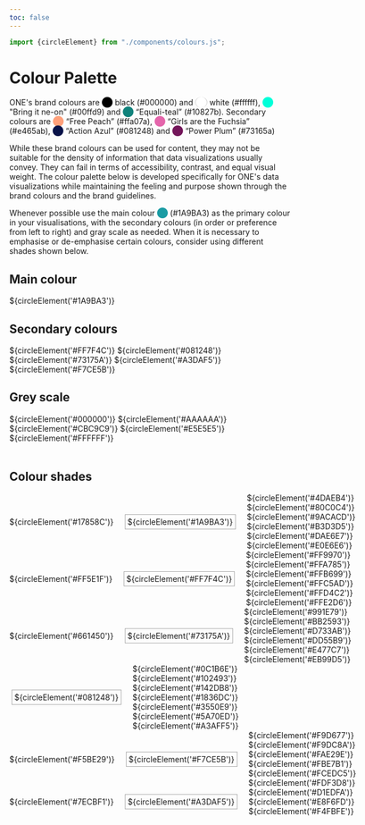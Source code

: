 ```yaml
---
toc: false
---
```


<link rel="stylesheet" href="./styles/styles.css">

```js
import {circleElement} from "./components/colours.js";
```

# Colour Palette

ONE's brand colours are <span style="color: #000000">⬤</span> black (#000000) and <span style="color: #fff; border: 1px solid #ccc; border-radius: 50%">⬤</span> white (#ffffff),
 <span style="color: #00ffd9">⬤</span> "Bring it ne-on" (#00ffd9) and <span style="color: #10827b">⬤</span> “Equali-teal” (#10827b). Secondary colours are
<span style="color: #ffa07a">⬤</span> “Free Peach” (#ffa07a), 
<span style="color: #e465ab">⬤</span> “Girls are the Fuchsia” (#e465ab),
<span style="color: #081248">⬤</span> “Action Azul” (#081248)  and
<span style="color: #73165a">⬤</span> “Power Plum” (#73165a) 



While these brand colours can be used for content, they may not be suitable for the density of information that data visualizations usually convey. They can fail in terms of accessibility, contrast, and equal visual weight. The colour palette below is developed specifically for ONE's data visualizations while maintaining the feeling and purpose shown through the brand colours and the brand guidelines.

Whenever possible use the main colour <span style="color: #1A9BA3">⬤</span> (#1A9BA3) as the primary colour in your visualisations, with the secondary colours (in order or preference from left to right) and gray scale as needed. When it is necessary to emphasise or de-emphasise certain colours, consider using different shades shown below.

<div style="margin: 1rem 0;">

## Main colour
${circleElement('#1A9BA3')}

</div>

<div style="margin: 1rem 0;">

## Secondary colours

<div style="display: flex; flex-direction: row; align-items: center; gap: 1rem;">
    ${circleElement('#FF7F4C')}
    ${circleElement('#081248')}
    ${circleElement('#73175A')}
    ${circleElement('#A3DAF5')}
    ${circleElement('#F7CE5B')}

</div>
</div>


<div style="margin: 1rem 0;">

## Grey scale

<div style="display: flex; flex-direction: row; align-items: center; gap: 1rem;">
    ${circleElement('#000000')}
    ${circleElement('#AAAAAA')}
    ${circleElement('#CBC9C9')}
    ${circleElement('#E5E5E5')}
    ${circleElement('#FFFFFF')}

</div>
</div>

<div style="margin-top: 3rem; margin-bottom: 1rem 0;">

## Colour shades

<div style="display: flex; flex-direction: row; align-items: center; gap: 1rem;">
    ${circleElement('#17858C')}
    <div style="border: 1px solid #aaa; padding: 0.25rem; margin: 0.25rem;">
    ${circleElement('#1A9BA3')}
    </div>
    ${circleElement('#4DAEB4')}
    ${circleElement('#80C0C4')}
    ${circleElement('#9ACACD')}
    ${circleElement('#B3D3D5')}
    ${circleElement('#DAE6E7')}
    ${circleElement('#E0E6E6')}

</div>

<div style="display: flex; flex-direction: row; align-items: center; gap: 1rem;">
    ${circleElement('#FF5E1F')}
    <div style="border: 1px solid #aaa; padding: 0.25rem; margin: 0.25rem;">
    ${circleElement('#FF7F4C')}
    </div>
    ${circleElement('#FF9970')}
    ${circleElement('#FFA785')}
    ${circleElement('#FFB699')}
    ${circleElement('#FFC5AD')}
    ${circleElement('#FFD4C2')}
    ${circleElement('#FFE2D6')}

</div>

<div style="display: flex; flex-direction: row; align-items: center; gap: 1rem;">
    ${circleElement('#661450')}
    <div style="border: 1px solid #aaa; padding: 0.25rem; margin: 0.25rem;">
    ${circleElement('#73175A')}
    </div>
    ${circleElement('#991E79')}
    ${circleElement('#BB2593')}
    ${circleElement('#D733AB')}
    ${circleElement('#DD55B9')}
    ${circleElement('#E477C7')}
    ${circleElement('#EB99D5')}

</div>

<div style="display: flex; flex-direction: row; align-items: center; gap: 1rem;">
    <div style="border: 1px solid #aaa; padding: 0.25rem; margin: 0.25rem;">    
    ${circleElement('#081248')}
    </div>
    ${circleElement('#0C1B6E')}
    ${circleElement('#102493')}
    ${circleElement('#142DB8')}
    ${circleElement('#1836DC')}
    ${circleElement('#3550E9')}
    ${circleElement('#5A70ED')}
    ${circleElement('#A3AFF5')}

</div>

<div style="display: flex; flex-direction: row; align-items: center; gap: 1rem;">
    ${circleElement('#F5BE29')}
    <div style="border: 1px solid #aaa; padding: 0.25rem; margin: 0.25rem;">
    ${circleElement('#F7CE5B')}
    </div>
    ${circleElement('#F9D677')}
    ${circleElement('#F9DC8A')}
    ${circleElement('#FAE29E')}
    ${circleElement('#FBE7B1')}
    ${circleElement('#FCEDC5')}
    ${circleElement('#FDF3D8')}

</div>

<div style="display: flex; flex-direction: row; align-items: center; gap: 1rem;">
    ${circleElement('#7ECBF1')}
    <div style="border: 1px solid #aaa; padding: 0.25rem; margin: 0.25rem;">
    ${circleElement('#A3DAF5')}
    </div>
    ${circleElement('#D1EDFA')}
    ${circleElement('#E8F6FD')}
    ${circleElement('#F4FBFE')}

</div>

</div>









